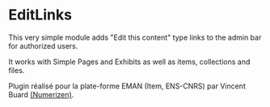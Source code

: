 # EditLinks

This very simple module adds "Edit this content" type links to the admin bar for authorized users.

It works with Simple Pages and Exhibits as well as items, collections and files.

Plugin réalisé pour la plate-forme EMAN (Item, ENS-CNRS) par Vincent Buard [(Numerizen)](http://numerizen.com).

